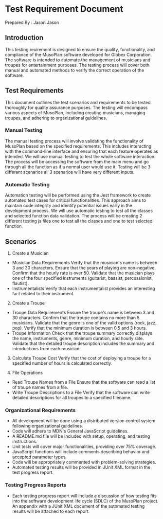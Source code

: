 # Test Requirement Document

Prepared By : Jason Jason

## Introduction
This testing reuirement is designed to ensure the quality, functionality, and compliance of the MusoPlan software developed for Globex Corporation. The software is intended to automate the management of musicians and troupes for entertainment purposes. The testing process will cover both manual and automated methods to verify the correct operation of the software.

## Test Requirements

This document outlines the test scenarios and requirements to be tested thoroughly for quality assurance purposes. The testing will encompass various aspects of MusoPlan, including creating musicians, managing troupes, and adhering to organizational guidelines.

### Manual Testing
The manual testing process will involve validating the functionality of MusoPlan based on the specified requirements. This includes interacting with the command-line interface and ensuring that each feature operates as intended.
We will use manual testing to test the whole software interaction.
The process will be accessing the software from the main menu and go through all the function as if a normal user would use it.
Testing will be 3 different scenarios all 3 scenarios will have very different inputs.

### Automatic Testing
Automation testing will be performed using the Jest framework to create automated test cases for critical functionalities. This approach aims to maintain code integrity and identify potential issues early in the development process.
We will use automatic testing to test all the classes and selected function data validation.
The process will be creating 2 different testing js files one to test all the classes and one to test selected function.

## Scenarios

1. Create a Musician
 - Musician Data Requirements
Verify that the musician's name is between 3 and 30 characters.
Ensure that the years of playing are non-negative.
Confirm that the hourly rate is over 50.
Validate that the musician plays one of the four specified instruments (guitarist, bassist, percussionist, flautist).
 - Instrumentalists
Verify that each instrumentalist provides an interesting fact related to their instrument.

2. Create a Troupe
 - Troupe Data Requirements
Ensure the troupe's name is between 3 and 30 characters.
Confirm that the troupe contains no more than 5 musicians.
Validate that the genre is one of the valid options (rock, jazz, pop).
Verify that the minimum duration is between 0.5 and 3 hours.
 - Troupe Information
Check that the troupe summary correctly displays the name, instruments, genre, minimum duration, and hourly rate.
Validate that the detailed troupe description includes the summary and introductions from each musician.

3. Calculate Troupe Cost
Verify that the cost of deploying a troupe for a specified number of hours is calculated correctly.

4. File Operations
 - Read Troupe Names from a File
Ensure that the software can read a list of troupe names from a file.
 - Write Troupe Descriptions to a File
Verify that the software can write detailed descriptions for all troupes to a specified filename.

### Organizational Requirements
- All development will be done using a distributed version control system following organizational guidelines.
- Code will adhere to MDN's General JavaScript guidelines.
- A README.md file will be included with setup, operating, and testing instructions.
- Unit tests will cover major functionalities, providing over 75% coverage.
- JavaScript functions will include comments describing behavior and accepted parameter types.
- Code will be appropriately commented with problem-solving strategies.
- Automated testing results will be provided in JUnit XML format in the test progress report.

### Testing Progress Reports
- Each testing progress report will include a discussion of how testing fits into the software development life cycle (SDLC) of the MusoPlan project. An appendix with a JUnit XML document of the automated testing results will be attached to each report.